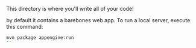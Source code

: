 This directory is where you'll write all of your code!

by default it contains a barebones web app. To run a local server, execute this
command:

```bash
mvn package appengine:run
``
